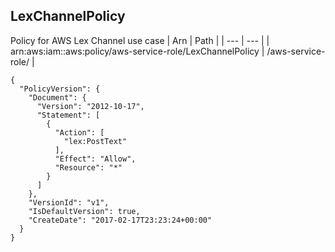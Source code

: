 
## LexChannelPolicy
Policy for AWS Lex Channel use case
| Arn | Path |
| --- | --- |
| arn:aws:iam::aws:policy/aws-service-role/LexChannelPolicy | /aws-service-role/ |
```
{
  "PolicyVersion": {
    "Document": {
      "Version": "2012-10-17",
      "Statement": [
        {
          "Action": [
            "lex:PostText"
          ],
          "Effect": "Allow",
          "Resource": "*"
        }
      ]
    },
    "VersionId": "v1",
    "IsDefaultVersion": true,
    "CreateDate": "2017-02-17T23:23:24+00:00"
  }
}
```
